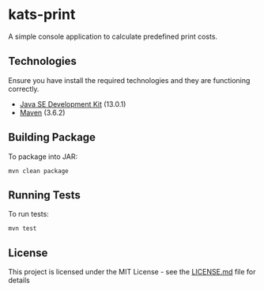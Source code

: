 # kats-print

A simple console application to calculate predefined print costs.

## Technologies
Ensure you have install the required technologies and they are functioning correctly.

* [Java SE Development Kit](https://www.oracle.com/technetwork/java/javase/downloads/index.html) (13.0.1)
* [Maven](https://maven.apache.org/) (3.6.2)

## Building Package
To package into JAR:

```
mvn clean package
```

## Running Tests
To run tests:

```
mvn test
```

## License

This project is licensed under the MIT License - see the [LICENSE.md](LICENSE.md) file for details

